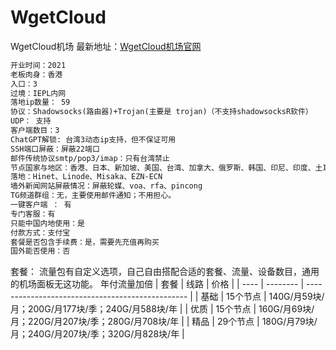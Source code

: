 # WgetCloud
WgetCloud机场
最新地址：<a href="https://invite.wgetcloud.ltd/auth/register?code=BTDJ2A">WgetCloud机场官网</a>
```markdown
开业时间：2021
老板肉身：香港
入口：3
过境：IEPL内网
落地ip数量： 59
协议：Shadowsocks(路由器)+Trojan(主要是 trojan)（不支持shadowsocksR软件）
UDP： 支持
客户端数目：3
ChatGPT解锁: 台湾3动态ip支持，但不保证可用
SSH端口屏蔽：屏蔽22端口
邮件传统协议smtp/pop3/imap：只有台湾禁止
节点国家与地区：香港、日本、新加坡、美国、台湾、加拿大、俄罗斯、韩国、印尼、印度、土耳其、巴西、德国、泰国、澳洲、英国、荷兰、菲律宾、马来西亚
落地：Hinet、Linode、Misaka、EZN-ECN
墙外新闻网站屏蔽情况：屏蔽轮媒、voa、rfa、pincong
TG频道群组：无，主要使用邮件通知；不用担心。
一键客户端 ： 有
专门客服：有
只能中国内地使用：是
付款方式：支付宝
套餐是否包含手续费：是，需要先充值再购买
国外能否使用：否
```
套餐：
流量包有自定义选项，自己自由搭配合适的套餐、流量、设备数目，通用的机场面板无这功能。
年付流量加倍
| 套餐 | 线路     | 价格                                             |
| ---- | -------- | ------------------------------------------------ |
| 基础 | 15个节点 | 140G/月59块/月；200G/月177块/季；240G/月588块/年 |
| 优质 | 15个节点 | 160G/月69块/月；220G/月207块/季；280G/月708块/年 |
| 精品 | 29个节点 | 180G/月79块/月；240G/月207块/季；320G/月828块/年 |
